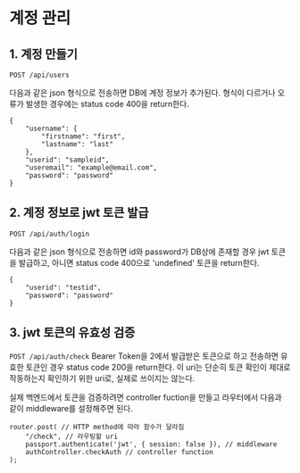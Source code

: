 계정 관리
=======

## 1. 계정 만들기

`POST /api/users`

다음과 같은 json 형식으로 전송하면 DB에 계정 정보가 추가된다.
형식이 다르거나 오류가 발생한 경우에는 status code 400을 return한다.

```
{
    "username": {
        "firstname": "first",
        "lastname": "last"
    },
    "userid": "sampleid",
    "useremail": "example@email.com",
    "password": "password"
}
```

## 2. 계정 정보로 jwt 토큰 발급

`POST /api/auth/login`

다음과 같은 json 형식으로 전송하면 id와 password가 DB상에 존재할 경우 jwt 토큰을 발급하고, 아니면 status code 400으로 'undefined' 토큰을 return한다. 

```
{
    "userid": "testid",
    "password": "password"
}
```

## 3. jwt 토큰의 유효성 검증

`POST /api/auth/check`
Bearer Token을 2에서 발급받은 토큰으로 하고 전송하면 유효한 토큰인 경우 status code 200을 return한다. 이 uri는 단순히 토큰 확인이 제대로 작동하는지 확인하기 위한 uri로, 실제로 쓰이지는 않는다.

실제 백엔드에서 토큰을 검증하려면 controller fuction을 만들고 라우터에서 다음과 같이 middleware를 설정해주면 된다.

```
router.post( // HTTP method에 따라 함수가 달라짐
    "/check", // 라우팅할 uri
    passport.authenticate('jwt', { session: false }), // middleware
    authController.checkAuth // controller function
);
```
